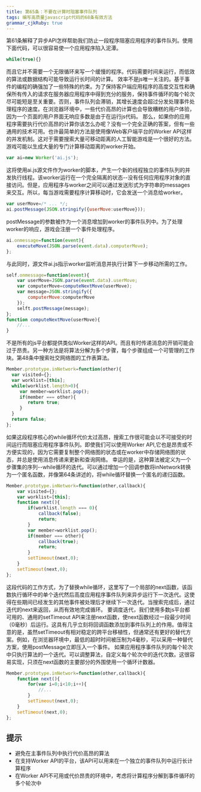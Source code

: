```yaml
---
title: 第65条：不要在计算时阻塞事件队列
tags: 编写高质量javascript代码的68条有效方法
grammar_cjkRuby: true
---
```

第61条解释了异步API怎样帮助我们防止一段程序阻塞应用程序的事件队列。使用下面代码，可以很容易使一个应用程序陷入泥潭。
```js
while(true){}
```
而且它并不需要一个无限循环来写一个缓慢的程序。代码需要时间来运行，而低效的算法或数据结构可能导致运行长时间的计算。
效率不是js唯一关注的。基于事件的编程的确强加了一些特殊的约束。为了保持客户端应用程序的高度交互性和确保所有传入的请求在服务器应用程序中得到充分的服务，保持事件循环的每个轮次尽可能短是至关重要。否则，事件队列会滞销，其增长速度会超过分发处理事件处理程序的速度。在浏览器环境中，一些代价高昂的计算也会导致糟糕的用户体验，因为一个页面的用户界面无响应多数是由于在运行js代码。
那么，如果你的应用程序需要执行代价高昂的计算你该怎么办呢？没有一个完全正确的答案，但有一些通用的技术可用。也许最简单的方法是使用像Web客户端平台的Worker API这样的并发机制。这对于需要搜索大量可移动距离的人工智能游戏是一个很好的方法。游戏可能以生成大量的专门计算移动距离的worker开始。
```js
var ai=new Worker('ai.js');
```
这将使用ai.js源文件作为worker的脚本，产生一个新的线程独立的事件队列的并发执行线程。该worker运行在一个完全隔离的状态--没有任何应用程序对象的直接访问。但是，应用程序与worker之间可以通过发送形式为字符串的messages来交互。所以，每当游戏需要程序计算移动时，它会发送一个消息给worker。
```js
var userMove=/* ... */;
ai.postMessage(JSON.stringify({userMove:userMove}));
```
postMessage的参数被作为一个消息增加到worker的事件队列中。为了处理worker的响应，游戏会注册一个事件处理程序。
```js
ai.onmessage=function(event){
    executeMove(JSON.parse(event.data).computerMove);
};
```
与此同时，源文件ai.js指示worker监听消息并执行计算下一步移动所需的工作。
```js
self.onmessage=function(event){
    var userMove=JSON.parse(event.data).userMove;
    var computerMove=computeNextMove(userMove);
    var message=JSON.stringify({
        computerMove:computerMove
    });
    selft.postMessage(message);
};
function computeNextMove(userMove){
    //...
}
```
不是所有的js平台都提供类似Worker这样的API。而且有时传递消息的开销可能会过于昂贵。另一种方法是将算法分解为多个步骤，每个步骤组成一个可管理的工作块。第48条中搜索社交网络图的工作表算法。
```js
Member.prototype.inNetwork=function(other){
  var visited={};
  var worklist=[this];
  while(worklist.length>0){
     var member=worklist.pop();
     if(member === other){
        return true;
     }
  }  
  return false;
};
```
如果这段程序核心的while循环代价太过高昂，搜索工作很可能会以不可接受的时间运行而阻塞应用程序事件队列。即使我们可以使用Worker API,它也是昂贵或不方便实现的，因为它需要复制整个网络图的状态或在worker中存储网络图的状态，并总是使用消息传递来更新和查询网络。
幸运的是，这种算法被定义为一个步骤集的序列--while循环的迭代。可以通过增加一个回调参数将inNetwork转换为一个匿名函数，并像第64条讲述的，将while循环替换一个匿名的递归函数。
```js
Member.prototype.inNetwork=function(other,callback){
    var visited={};
    var worklist=[this];
    function next(){
        if(worklist.length === 0){
            callback(false);
            return;
        }
        var member=worklist.pop();
        if(member === other){
            callback(true);
            return;
        }
        setTimeout(next,0);
    }
    setTimeout(next,0);
};
```
这段代码的工作方式，为了替换while循环，这里写了一个局部的next函数，该函数执行循环中的单个迭代然后高度应用程序事件队列来异步运行下一次迭代。这使得在些期间已经发生的其他事件被处理后才继续下一次迭代。当搜索完成后，通过迭代的next来返回，从而有效地完成循环。
要调度迭代，我们使用多数js平台都可用的、通用的setTimeout API来注册next函数，使next函数经过一段最少时间（0毫秒）后运行。这具有几乎立刻将回调函数添加到事件队列上的作用。值得注意的是，虽然setTimeout有相对稳定的跨平台移植性，但通常还有更好的替代方案。例如，在浏览器环境中，最低的超时时间被压制为4毫秒，可以采用一种替代方案，使用postMessage立即压入一个事件。
如果应用程序事件队列的每个轮次中只执行算法的一个迭代。可以调整算法，自定义每个轮次中的迭代次数。这很容易实现，只须在next函数的主要部分的外围使用一个循环计数器。
```js
Member.prototype.inNetwork=function(other,callback){
    function next(){
        for(var i=0;i<10;i++){
            //...
        }
        setTimeout(next,0);
    }
    setTimeout(next,0);
};
```
## 提示
- 避免在主事件队列中执行代价高昂的算法
- 在支持Worker API的平台，该API可以用来在一个独立的事件队列中运行长计算程序
- 在Worker API不可用或代价昂贵的环境中，考虑将计算程序分解到事件循环的多个轮次中 